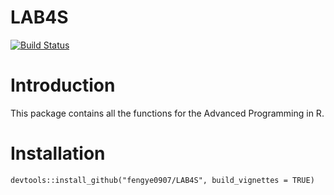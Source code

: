 # LAB4S

[![Build Status](https://travis-ci.org/fengye0907/LAB4S.svg?branch=master)](https://travis-ci.org/fengye0907/LAB4S)

# Introduction
This package contains all the functions for the Advanced Programming in R.

# Installation
``
    devtools::install_github("fengye0907/LAB4S", build_vignettes = TRUE)
``
